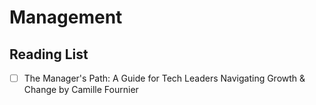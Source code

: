 # Management

## Reading List

- [ ] The Manager's Path: A Guide for Tech Leaders Navigating Growth & Change by Camille Fournier
